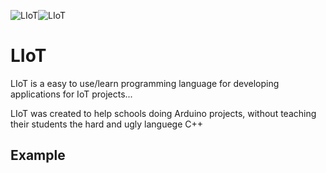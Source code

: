 ![LIoT](/Users/LuanAdemi/Desktop/LIoT.svg)![LIoT](file:///Users/LuanAdemi/Desktop/LIoT.svg)

# LIoT

LIoT is a easy to use/learn programming language for developing applications for IoT projects...

LIoT was created to help schools doing Arduino projects, without teaching their students the hard and ugly languege C++

## Example

